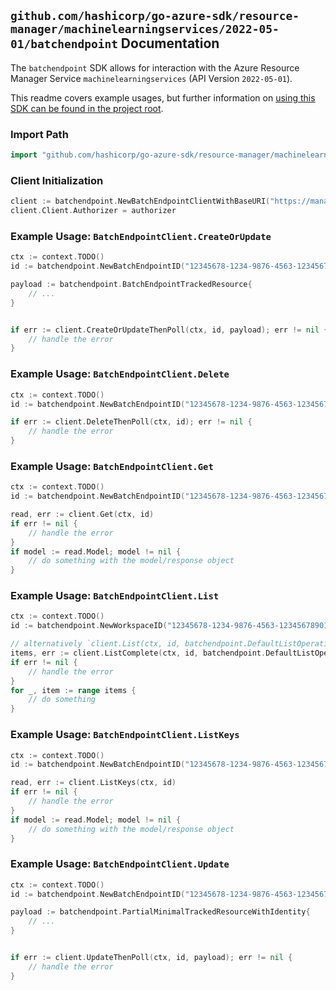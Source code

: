 
## `github.com/hashicorp/go-azure-sdk/resource-manager/machinelearningservices/2022-05-01/batchendpoint` Documentation

The `batchendpoint` SDK allows for interaction with the Azure Resource Manager Service `machinelearningservices` (API Version `2022-05-01`).

This readme covers example usages, but further information on [using this SDK can be found in the project root](https://github.com/hashicorp/go-azure-sdk/tree/main/docs).

### Import Path

```go
import "github.com/hashicorp/go-azure-sdk/resource-manager/machinelearningservices/2022-05-01/batchendpoint"
```


### Client Initialization

```go
client := batchendpoint.NewBatchEndpointClientWithBaseURI("https://management.azure.com")
client.Client.Authorizer = authorizer
```


### Example Usage: `BatchEndpointClient.CreateOrUpdate`

```go
ctx := context.TODO()
id := batchendpoint.NewBatchEndpointID("12345678-1234-9876-4563-123456789012", "example-resource-group", "workspaceValue", "endpointValue")

payload := batchendpoint.BatchEndpointTrackedResource{
	// ...
}


if err := client.CreateOrUpdateThenPoll(ctx, id, payload); err != nil {
	// handle the error
}
```


### Example Usage: `BatchEndpointClient.Delete`

```go
ctx := context.TODO()
id := batchendpoint.NewBatchEndpointID("12345678-1234-9876-4563-123456789012", "example-resource-group", "workspaceValue", "endpointValue")

if err := client.DeleteThenPoll(ctx, id); err != nil {
	// handle the error
}
```


### Example Usage: `BatchEndpointClient.Get`

```go
ctx := context.TODO()
id := batchendpoint.NewBatchEndpointID("12345678-1234-9876-4563-123456789012", "example-resource-group", "workspaceValue", "endpointValue")

read, err := client.Get(ctx, id)
if err != nil {
	// handle the error
}
if model := read.Model; model != nil {
	// do something with the model/response object
}
```


### Example Usage: `BatchEndpointClient.List`

```go
ctx := context.TODO()
id := batchendpoint.NewWorkspaceID("12345678-1234-9876-4563-123456789012", "example-resource-group", "workspaceValue")

// alternatively `client.List(ctx, id, batchendpoint.DefaultListOperationOptions())` can be used to do batched pagination
items, err := client.ListComplete(ctx, id, batchendpoint.DefaultListOperationOptions())
if err != nil {
	// handle the error
}
for _, item := range items {
	// do something
}
```


### Example Usage: `BatchEndpointClient.ListKeys`

```go
ctx := context.TODO()
id := batchendpoint.NewBatchEndpointID("12345678-1234-9876-4563-123456789012", "example-resource-group", "workspaceValue", "endpointValue")

read, err := client.ListKeys(ctx, id)
if err != nil {
	// handle the error
}
if model := read.Model; model != nil {
	// do something with the model/response object
}
```


### Example Usage: `BatchEndpointClient.Update`

```go
ctx := context.TODO()
id := batchendpoint.NewBatchEndpointID("12345678-1234-9876-4563-123456789012", "example-resource-group", "workspaceValue", "endpointValue")

payload := batchendpoint.PartialMinimalTrackedResourceWithIdentity{
	// ...
}


if err := client.UpdateThenPoll(ctx, id, payload); err != nil {
	// handle the error
}
```
